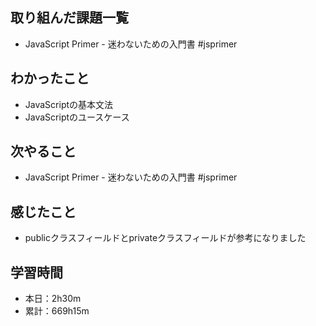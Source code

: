 ## 取り組んだ課題一覧
- JavaScript Primer - 迷わないための入門書 #jsprimer
## わかったこと
- JavaScriptの基本文法
- JavaScriptのユースケース
## 次やること
- JavaScript Primer - 迷わないための入門書 #jsprimer
## 感じたこと
- publicクラスフィールドとprivateクラスフィールドが参考になりました
## 学習時間
- 本日：2h30m
- 累計：669h15m
